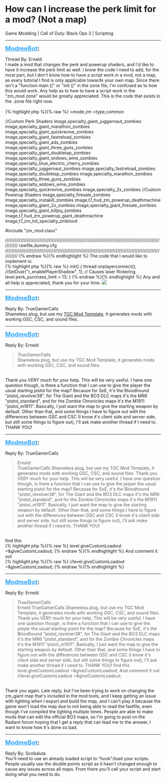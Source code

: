 # How can I increase the perk limit for a mod? (Not a map)
Game Modding | Call of Duty: Black Ops 3 | Scripting

---
<strong style="font-size: 1.4em;"><span style="text-decoration: underline;text-decoration-color: #34a7f9;"><span style="color:#34a7f9;">ModmeBot</span></span>:</strong>

<p>Thread By: Erneld<br />I made a mod that changes the perk and powerup shaders, and I&#39;d like to have it increase the perk limit as well. I know the code I need to add, for the most part, but I don&#39;t know how to have a script work in a mod, not a map, as every tutorial I find is only applicable towards your own map. Since there isn&#39;t a &quot;function main ()&quot; or &quot;init ()&quot; in the zone file, I&#39;m confused as to how this would work. Any help as to how to have a script work in the &quot;zm_mod.zone&quot; would be greatly appreciated. This is the code that exists in the .zone file right now.<br /> <br />{% highlight php %}{% raw %}
&gt;mode,zm
&gt;type,common

//Custom Perk Shaders
image,specialty_giant_juggernaut_zombies
image,specialty_giant_marathon_zombies
image,specialty_giant_quickrevive_zombies
image,specialty_giant_fastreload_zombies
image,specialty_giant_ads_zombies
image,specialty_giant_three_guns_zombies
image,specialty_giant_doubletap_zombies
image,specialty_giant_widows_wine_zombies
image,specialty_blue_electric_cherry_zombies
image,specialty_juggernaut_zombies
image,specialty_fastreload_zombies
image,specialty_doubletap_zombies
image,specialty_marathon_zombies
image,specialty_three_guns_zombies
image,specialty_widows_wine_zombies
image,specialty_quickrevive_zombies
image,specialty_2x_zombies
//Custom Powerup Shaders
image,specialty_firesale_zombies
image,specialty_instakill_zombies
image,t7_hud_zm_powerup_deathmachine
image,specialty_giant_2x_zombies
image,specialty_giant_firesale_zombies
image,specialty_giant_killjoy_zombies
image,t7_hud_zm_powerup_giant_deathmachine
image,t7_zm_hd_specialty_zmblood

#include "zm_mod.class"

///////////////////////////////////////////////////////////////////////////////////////////////////////////
rawfile,dummy.cfg
///////////////////////////////////////////////////////////////////////////////////////////////////////////
{% endraw %}{% endhighlight %}
 The code that I would like to implement is:<br />{% highlight php %}{% raw %}
init()
{
	thread onplayerconnect();
	//SetDvar("r_enablePlayerShadow", 1); // Causes laser flickering
	level.perk_purchase_limit = 13;
}
{% endraw %}{% endhighlight %}
Any and all help is appreciated, thank you for your time. <img style="max-width: 500px;" src="http://aviacreations.com/modme/emoticons/smile.png"></p>

---
<strong style="font-size: 1.4em;"><span style="text-decoration: underline;text-decoration-color: #34a7f9;"><span style="color:#34a7f9;">ModmeBot</span></span>:</strong>

<p>Reply By: TrueGamerCalls<br />Shameless plug, but use my <a href="http://aviacreations.com/modme/index.php?view=topic&tid=2502%5DTGC%20Mod%20Template">TGC Mod Template</a>, it generates mods with working GSC, CSC, and sound files.</p>

---
<strong style="font-size: 1.4em;"><span style="text-decoration: underline;text-decoration-color: #34a7f9;"><span style="color:#34a7f9;">ModmeBot</span></span>:</strong>

<p>Reply By: Erneld<br /><blockquote><em>TrueGamerCalls</em><br />Shameless plug, but use my TGC Mod Template, it generates mods with working GSC, CSC, and sound files.</blockquote><br /> Thank you <em>VERY </em>much for your help. This will be very useful. I have one question though, is there a function that I can use to give the player the usual starting pistol for the map? Because for SoE, it&#39;s the Bloodhound &quot;pistol_revolver38&quot;, for The Giant and the BO3 DLC maps it&#39;s the MR6 &quot;pistol_standard&quot;, and for the Zombie Chronicles maps it&#39;s the M1911 &quot;pistol_m1911&quot;. Basically, I just want the map to give the starting weapon by default. Other than that, and some things I have to figure out with the differences between GSC and CSC (I know it&#39;s client side and server side, but still some things to figure out), I&#39;ll ask make another thread if I need to. THANK YOU!</p>

---
<strong style="font-size: 1.4em;"><span style="text-decoration: underline;text-decoration-color: #34a7f9;"><span style="color:#34a7f9;">ModmeBot</span></span>:</strong>

<p>Reply By: TrueGamerCalls<br /><blockquote><em>Erneld</em><br />TrueGamerCalls Shameless plug, but use my TGC Mod Template, it generates mods with working GSC, CSC, and sound files.  Thank you VERY much for your help. This will be very useful. I have one question though, is there a function that I can use to give the player the usual starting pistol for the map? Because for SoE, it&#39;s the Bloodhound &quot;pistol_revolver38&quot;, for The Giant and the BO3 DLC maps it&#39;s the MR6 &quot;pistol_standard&quot;, and for the Zombie Chronicles maps it&#39;s the M1911 &quot;pistol_m1911&quot;. Basically, I just want the map to give the starting weapon by default. Other than that, and some things I have to figure out with the differences between GSC and CSC (I know it&#39;s client side and server side, but still some things to figure out), I&#39;ll ask make another thread if I need to. THANK YOU!  </blockquote><br /> find this<br />{% highlight php %}{% raw %}
level.giveCustomLoadout =&amp;giveCustomLoadout;
{% endraw %}{% endhighlight %}
And comment it out <br />{% highlight php %}{% raw %}
//level.giveCustomLoadout =&amp;giveCustomLoadout;
{% endraw %}{% endhighlight %}
</p>

---
<strong style="font-size: 1.4em;"><span style="text-decoration: underline;text-decoration-color: #34a7f9;"><span style="color:#34a7f9;">ModmeBot</span></span>:</strong>

<p>Reply By: Erneld<br /><blockquote><em>TrueGamerCalls</em><br />Erneld TrueGamerCalls Shameless plug, but use my TGC Mod Template, it generates mods with working GSC, CSC, and sound files.  Thank you VERY much for your help. This will be very useful. I have one question though, is there a function that I can use to give the player the usual starting pistol for the map? Because for SoE, it&#39;s the Bloodhound &quot;pistol_revolver38&quot;, for The Giant and the BO3 DLC maps it&#39;s the MR6 &quot;pistol_standard&quot;, and for the Zombie Chronicles maps it&#39;s the M1911 &quot;pistol_m1911&quot;. Basically, I just want the map to give the starting weapon by default. Other than that, and some things I have to figure out with the differences between GSC and CSC (I know it&#39;s client side and server side, but still some things to figure out), I&#39;ll ask make another thread if I need to. THANK YOU!    find this level.giveCustomLoadout =&amp;giveCustomLoadout; And comment it out  //level.giveCustomLoadout =&amp;giveCustomLoadout;</blockquote><br /> Thank you again. Late reply, but I&#39;ve been trying to work on changing the zm_giant map that&#39;s included in the mod tools, and I keep getting an issue with lighting when I export and build the map, and I can&#39;t play it because the game won&#39;t load the map due to not being able to read the fastfile, even though I&#39;ve compiled the lighting multiple times. People are able to make mods that can edit the official BO3 maps, so I&#39;m going to post on the Radiant forum hoping that I get a reply that can lead me to the answer, I want to know how it&#39;s done so bad.</p>

---
<strong style="font-size: 1.4em;"><span style="text-decoration: underline;text-decoration-color: #34a7f9;"><span style="color:#34a7f9;">ModmeBot</span></span>:</strong>

<p>Reply By: Scobalula<br />You&#39;ll need to use an already loaded script to &quot;hook&quot;/load your scripts. People usually use the double points script as it hasn&#39;t changed enough to cause any issues across all maps. From there you&#39;ll call your script and start doing what you need to do.</p>
